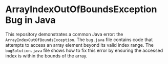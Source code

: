 # ArrayIndexOutOfBoundsException Bug in Java

This repository demonstrates a common Java error: the `ArrayIndexOutOfBoundsException`.  The `bug.java` file contains code that attempts to access an array element beyond its valid index range. The `bugSolution.java` file shows how to fix this error by ensuring the accessed index is within the bounds of the array.